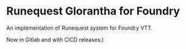 # Runequest Glorantha for Foundry

An implementation of Runequest system for Foundry VTT.

Now in Gitlab and with CICD releases:)
